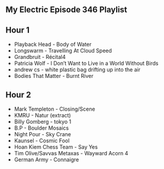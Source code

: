 ## My Electric Episode 346 Playlist

## Hour 1
- Playback Head - Body of Water
- Longswarm - Travelling At Cloud Speed
- Grandbruit - Récital4
- Patricia Wolf - I Don’t Want to Live in a World Without Birds
- andrew cs - white plastic bag drifting up into the air
- Bodies That Matter - Burnt River

## Hour 2
- Mark Templeton - Closing/Scene
- KMRU - Natur (extract)
- Billy Gomberg - tokyo 1
- B.P - Boulder Mosaics
- Night Pour - Sky Crane
- Kaunsel - Cosmic Fool
- Hoan Kiem Chess Team - Say Yes
- Tim Olive/Savvas Metaxas - Wayward Acorn 4
- German Army - Connaigre
